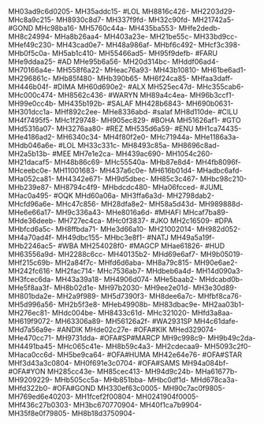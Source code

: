MH03ad9c6d0205-
MH35addc15-
#LOL
MH8816c426-
MH2203d29-
MHc8a9c215-
MH8930c8d7-
MH337f9fd-
MH32c90fd-
MH21742a5-
#GOND
MHc98ba16-
MH5760c44a-
MH435ba553-
MHfe2dedb-
MH8c24994-
MHa8b26aa4-
MH403a23e-
MH21be55c-
MH33bd9cc-
MHef49c230-
MH43cad0e7-
MH48a986af-
MHbf6c492-
MHcf3c398-
MHb0f5c0a-
MH5ab1c410-
MH55466ad5-
MH95f9defb-
#FARU
MHe9ddaa25-
#AD
MHe95b6a56-
MH20d314bc-
MHddf06ad4-
MH70166a4e-
MH558f6a22-
MHeac76a93-
MH43b10810-
MH61be6ad1-
MH296861c-
MHb85f480-
MHb390b65-
MH6f24ca85-
MHfaa3daff-
MH446b04f-
#DIMA
MH60d690e2-
#ALX
MH525ec47d-
MHc355cab6-
MHc000c474-
MH8562c436-
#WARYN
MH89a4c4ea-
MH96b3ccf1-
MH99e0cc4b-
MH435b192b-
#SALAF
MH428b6843-
MH690b0631-
MH301dcc1a-
MHf892c2ee-
MHe8336abd-
#salaf
MH8d110de-
#CILU
MH4f7495f5-
MHc1f29748-
MH905ec829-
#BOHA
MH51626af1-
#GTO
MHd5316a07-
MH3276aa80-
#REZ
MH535d6a59-
#ENU
MH1ca74435-
MHe4186ad2-
MH6340c34-
MH4f80f2e0-
MHc71944a-
MHe1186a3a-
MHdb046a6e-
#LOL
MH33c331c-
MH8493c85a-
MH8696c8ad-
MH2a5b13b-
#MEE
MH7e1e2ca-
MH439ac690-
MH1054c260-
MH21dacaf5-
MH48b86c69-
MHc55540a-
MHb87e8d4-
MH4fb8096f-
MHceebc0e-
MH11001683-
MH437a6c0e-
MH616b01d4-
MHadbc6afd-
MHa052ca81-
MH4342e671-
MH9d5dbec-
MH85c3c467-
MHbc98c210-
MHb239e87-
MH8794c4f9-
MHbdcdc480-
MHa06fcced-
#JUML
MHac0a495-
#OQK
MHd60a06a-
MH3ffa6a3d-
MH2798dab2-
MHcfd96a6e-
MHc47c856-
MH28dfa8e2-
MH58a5d43d-
MH989888d-
MHe6e66a17-
MH9c336a43-
MHe8016a6d-
#MHAFI
MHcaf7ba89-
MHde36deeb-
MH727ec4ca-
MHc0f3837-
#JKO
MH2c16509-
#DPA
MHbfcd6a5c-
MH8ffbda71-
MHe3d66a10-
MH21002014-
MH982d052-
MH4a70ad4f-
MH49dbc155-
MHbc3e8f1-
#NATJ
MH49a5a19f-
MHb2246ac5-
#WBA
MH254028f0-
#MAGCP
MHae61826-
#HUD
MH63556a9d-
MH2288c6cc-
MH40135b2-
MHd69e6af7-
MH9b05019-
MHf215c69b-
MH2a84f7c-
MHfd6d6aba-
MH8a79c815-
MH90e6ae2-
MH242fc616-
MH2fac714-
MHc7536ab7-
MHdbeb6a4d-
MH14d090a3-
MH3fcec6da-
MH43a39a18-
MH4906d074-
MHe5baab2-
MHdcabd0b-
MHe5f8aa3f-
MH8b02d1e-
MH97b2030-
MH9ee2e01d-
MH3e30d89-
MH801bda2e-
MH2a9f989-
MH5d7390f3-
MH8dee6a7c-
MHfbf8ca76-
MH5d996a56-
MH2b5f3e8-
MHeb49908b-
MH83dbac9e-
MH2aa03b1-
MH276ec81-
MHdc004be-
MH8433c61d-
MHc321020-
MHfd3a8aa-
MH619f9072-
MH63306a89-
MH56126a2f-
#WA2931SP
MH4c61dafe-
MHd7a56a9e-
#ANDIK
MHde02c27e-
#OFA#KIK
MHed329074-
MHe470cc71-
MH9731dda-
#OFA#SP#MARCP
MH9c998c9-
MH9b49c2da-
MH4491ba45-
MHc065c41e-
MH8b59c4a3-
MH2cdecaa9-
MH5093c2f0-
MHaca0cc6d-
MH5be9ca64-
#OFA#HUMA
MH42e64e76-
#OFA#STAR
MHf3d43a3c0804-
MH0f691e3c0704-
#OFA#SAMS
MH94a084bf-
#OFA#YON
MH285cc43e-
MH85cec413-
MH94d9c24b-
MHa61677b-
MH9209229-
MHb505cc5a-
MHb851bba-
MHbc0df1d-
MHd678ca3a-
MHfd322b0-
#OFA#GOND
MH330ef63c0005-
MH90c7ac0f9805-
MH769ed6e40203-
MH1fcef2f00804-
MH0241904f0005-
MHf436c27b0303-
MH3bc670770904-
MH40f1ca7b9904-
MH35f8e0f79805-
MH8b18d3750904-